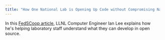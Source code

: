 ```yaml
---
title: "How One National Lab is Opening Up Code without Compromising National Security"
---
```


In this [FedSCoop article](https://www.fedscoop.com/livermore-national-laboratory-open-source-github-2016/), LLNL Computer Engineer Ian Lee explains how he's helping laboratory staff understand what they can develop in open source.
